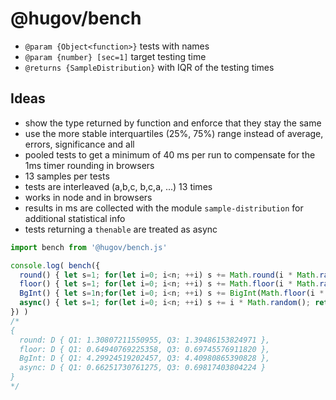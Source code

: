 # @hugov/bench

* `@param {Object<function>}` tests with names
* `@param {number} [sec=1]` target testing time
* `@returns {SampleDistribution}` with IQR of the testing times

## Ideas

* show the type returned by function and enforce that they stay the same
* use the more stable interquartiles (25%, 75%) range instead of average, errors, significance and all
* pooled tests to get a minimum of 40 ms per run to compensate for the 1ms timer rounding in browsers
* 13 samples per tests
* tests are interleaved (a,b,c, b,c,a, ...) 13 times
* works in node and in browsers
* results in ms are collected with the module `sample-distribution` for additional statistical info
* tests returning a `thenable` are treated as async

```javascript
import bench from '@hugov/bench.js'

console.log( bench({
  round() { let s=1; for(let i=0; i<n; ++i) s += Math.round(i * Math.random()); return s },
  floor() { let s=1; for(let i=0; i<n; ++i) s += Math.floor(i * Math.random()); return s },
  BgInt() { let s=1n;for(let i=0; i<n; ++i) s += BigInt(Math.floor(i * Math.random())); return s },
  async() { let s=1; for(let i=0; i<n; ++i) s += i * Math.random(); return Promise.resolve(s) },
}) )
/*
{
  round: D { Q1: 1.30807211550955, Q3: 1.39486153824971 },
  floor: D { Q1: 0.64940769225358, Q3: 0.69745576911820 },
  BgInt: D { Q1: 4.29924519202457, Q3: 4.40980865390828 },
  async: D { Q1: 0.66251730761275, Q3: 0.69817403804224 }
}
*/
```
